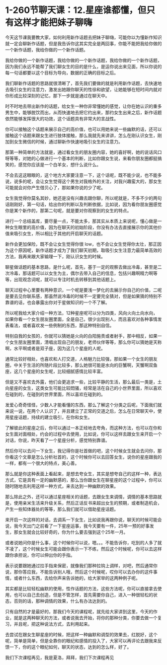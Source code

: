 # 1-260节聊天课：12.星座谁都懂，但只有这样才能把妹子聊嗨

今天这节课我要教大家，如何利用新作话题去把妹子聊嗨，可能你以为懂新作知识就一定会聊新作话题，但是我告诉你这其实完全是两回事，你能不能把我给你做的一个新作话题，我给你做的一个新作话题。

我给你做的一个新作话题，我给你做的一个新作话题，我给你做的一个新作话题，因为我们永远不能帮了我们聊女生的目的是什么，是运你说出来见面，所以你说的每一句话都要以这个目标为导向，数据的正确的目标之后。

我们聊新作话题的思路就很清晰了，首先我们要做的就是利用新作话题，去快速地去吸引女生的注意力，激发出她跟你聊天的性徐和欲望，让她能够在短时间内就对你形成比较深刻的记忆，那下一步就是通过在聊天中。

时不时地去带出新作的话题，给女生一种你非常懂她的感觉，让你在她认识的重多男生中，能够脱饮而出，从而快速地去把它约出来，那约女生出来之后，新作话题依然能够发挥很大的功效，这个话题具有非常大的言战性。

你可以接触这个话题来展示自己的高价值，也可以用她来说一些幽默的话，还可以接触这个话题来跟女生进行肢体接触，那么我就先来讲讲，怎么在刚认识女生，刚加到女生微信的时候，通过聊新作快速地吸引女生的注意力。

那第一种简单的方法就是，通过看女生的朋友圈内容，她的喜好啊，她的说话风口呀等等，对她的心做进行一个基本的判断，比如你跟女生说，来看你朋友圈都挺搞笑的，感觉你应该是一个白羊女，想什么说什么。

不会去这这眼眼的，这个地方大家要注意一下，这个话呢，既不能少说，也不能多说，说多的呢，会让女生觉得这个男生对我格外的关注，对我兴趣蛮大的，那女生可能就会对你产生借贝心了，那如果你说的少了呢。

女生我觉得你莫名其妙，她还是没有兴趣去跟你聊，所以呢就是，不多不少的两句话刚刚好，第一句话，给出你的判断以及判断依据，比如说，因为看你朋友圈感觉你是某个新作的，那第二句呢，就是要对你观察到的女生的特点。

进行一个总结盖库，要尽量一点，不能太多，那其实从本质上来说呢，懂心做是一种女生眼里的高价值，因为在聊天的初始阶段，你没有办法去直接展示你的其他价值来吸引女生，所以相比于其他的开启聊天的话题。

新作会更加保险，既不会让女生觉得你很 low，也不会让女生觉得你太壮，那正因为这个原因呢，新作话题才成为了我们聊天初期，取吸引女生注意力最简单高效的方法，我再来跟大家输理一下，刚认识女生的时候。

聊星做话题的基本思路，是什么呢，首先，基于一定的观察去做出冷毒，甚至是二次冷毒，那话题可以以女生为主，偶尔去带入自己的信息，包括兴趣啊精力啊等等，出现观念词呢，就可以专注时机去转移到其他话题上。

聊天过程中心里要有两种意识，一个呢是要浅一梦化的去展示你自己的价值，二呢是要去见你联系感，那虽然说冷毒的时候不一定要完全猜对，但是如果猜的特别不靠谱的话，也会暴露出你对于星做知识的一个不了解。

所以呢我给大家介绍一种方法，12种星座呢可以分为四类，风向火向土向水向，如果你看一个女生朋友圈里面，全是自己，很少出现别人，而且喜欢对各种事情发表看法，或者喜欢发一些例制的东西，那这种特别自信。

特别自我的女孩的，你就可以猜她是火向的白阳施责或者射手，那中相反，如果一个女生朋友圈里面，清唱出现自己的朋友，老师伙伴等等，那么你可以猜她是天称啊，水平啊或者是双子座，因为这几个星座的人呢。

通常比较好相处，也喜欢和人打交道，人格魅力比较强，那如果一个女生的朋友圈，中关于生活的所随片段比较多，那么她很可能是水向的巨蟹啊，天蟹啊双鱼座，这几个星座的女生呢，比较细腻感情比较丰富。

但是又不喜欢去外露，他们会更追求一些，比较平静的生活，那么最后一类是，土向星座的女生，这类女生可能比较悶骚，经常是活在自己的小世界里面，所以喜欢在碰到的，在碰到的世界里面，所以喜欢在碰到的。

发爱心奇奇怪怪，少数人才能看懂的东西，那么了解这个分类之后呢，下面我们就来说一说，在两个人认识了，并且建立了正常的交道之后，怎么在日常聊天中，使用星座话题，持续的建立吸引，在你和女生。

了解彼此的星座之后，你可以通过一本正经地去夸角，而这种方法，也可以在你和女生面对面相处，约会的过程中去使用，比如说，你可以这样去跟女生来开启一个对话，你说，昨天看了一个星座分析，感觉特别靠谱。

然后你可以去问一下女生，我记得你是社首做的吧，这个时候女生就会去问你，那你看这个文章是怎么分析社首的，这个时候你可以去回答女生，说你的星座跟我的一样，都有一个很大的特点，美心善。

那么就是你这种表面上看起来，是想去夸女生，其实是想夸自己的这样一种，表达方式，它是具有一定的幽默感的，那么当你跟女生在聊星座的这个过程中，你可以随时随地去利用这样一种方式，来去达到一种幽默的效果。

那么除此之外，还可以通过星座相关的话题，去跟女生来调情，调情的基本思路就是，使用亲米生活来升级关系，然后正话反书来超出女生的预期，或者制造机会，产生一些知体器处的等等，那么我们就可以借助星座话题。

来开启一次这样的对话，去调系一下女生，比如说我再跟你说，聊天的时候可能会说，我今天出门之前看了一下星座运事，我今天要有一件，25年一预的好事发生，那女生就会比较好奇的，你为什么要去强到这个25年一月。

或者说她问你是什么事，这个时候你可以说，嗯。。。不能告诉你，吃到的人多了就不凌了，这个时候女生可能会跟你表示一下不练，然后这个时候呢，你可以去这样跟你承担说，你可以伸出你的手指。

表示说要跟她通过拉手指来保密，就像我们那种拉钩上调样，对吧，然后通常你说，那你答应我，不能告诉别人哦，然后这个时候呢，哎你可以去办你的这件事情，或者什么东西，去给你声来告诉她的，给大家举的这两种例子呢。

其实都是比较轻松幽默的使用，性作话题的方法，这些方法呢，你可以直接拿去使用，也可以自己去创造，但是不管怎样，首先需要你自己，进入一种很轻松的状态，否则的话，那种调情的效果，什么有办法达到的。

只有自然的才是最好的，那我们今天的课程呢，就先给大家讲到这里，今天的作业，就是这两种聊天的方法，或者说我去开始，将你的那种分类，你要去做一个复习，并且呢，把这种说法方式，去利用起来。

去尝试在跟女生聊星座的时候，把这样一种幽默和调型的效果去，红脱好，这个呢，简单是简单，但是全靠你的眼纪和感情的投入了，大家可以再评论去跟我来反馈一下，你的这个眼纪如何，聊天的状态，达到的怎么样，好了。

我们下次课程再见，我是夏洛，拜拜，我们下次课程再见